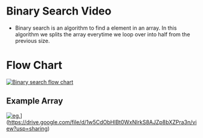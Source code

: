 # Binary Search Video 
- Binary search is an algorithm to find a element in an array. In this algorithm we splits the array everytime we loop over into half from the previous size.

# Flow Chart
[![Binary search flow chart](https://xp.io/storage/1iGxFb3B.png)](https://drive.google.com/file/d/1w5CdObHlBt0WxNIrkS8AJZp8bXZPra3n/view?usp=sharing)  

## Example Array  
[![eg.](https://xp.io/storage/1iGBjygG.png)](https://xp.io/storage/1iGxFb3B.png)](https://drive.google.com/file/d/1w5CdObHlBt0WxNIrkS8AJZp8bXZPra3n/view?usp=sharing)
